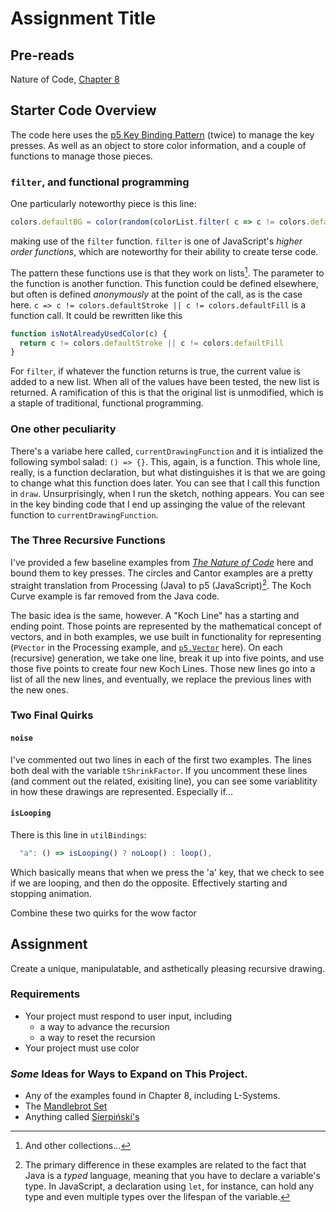 # Assignment Title

## Pre-reads

Nature of Code, [Chapter 8](https://natureofcode.com/book/chapter-8-fractals/)

## Starter Code Overview

The code here uses the [p5 Key Binding Pattern](https://gist.github.com/gajoswald/a7bd7558b7e2c9b860b78d2fedfebea1) (twice) to manage the key presses. As well as an object to store color information, and a couple of functions to manage those pieces.

### `filter`, and functional programming
  One particularly noteworthy piece is this line: 

```javascript
colors.defaultBG = color(random(colorList.filter( c => c != colors.defaultStroke || c != colors.defaultFill )))
```

making use of the `filter` function. `filter` is one of JavaScript's _higher order functions_, which are noteworthy for their ability to create terse code. 

The pattern these functions use is that they work on lists[^1]. The parameter to the function is another function. This function could be defined elsewhere, but often is defined _anonymously_ at the point of the call, as is the case here. `c => c != colors.defaultStroke || c != colors.defaultFill` is a function call. It could be rewritten like this

```javascript
function isNotAlreadyUsedColor(c) {
  return c != colors.defaultStroke || c != colors.defaultFill
}
```

For `filter`, if whatever the function returns is true, the current value is added to a new list. When all of the values have been tested, the new list is returned. A ramification of this is that the original list is unmodified, which is a staple of traditional, functional programming.

### One other peculiarity

There's a variabe here called, `currentDrawingFunction` and it is intialized the following symbol salad: `() => {}`. This, again, is a function. This whole line, really, is a function declaration, but what distinguishes it is that we are going to change what this function does later. You can see that I call this function in `draw`. Unsurprisingly, when I run the sketch, nothing appears. You can see in the key binding code that I end up assinging the value of the relevant function to `currentDrawingFunction`. 

### The Three Recursive Functions

I've provided a few baseline examples from [_The Nature of Code_](https://natureofcode.com/book) here and bound them to key presses. The circles and Cantor examples are a pretty straight translation from Processing (Java) to p5 (JavaScript)[^2]. The Koch Curve example is far removed from the Java code. 

The basic idea is the same, however. A "Koch Line" has a starting and ending point. Those points are represented by the mathematical concept of vectors, and in both examples, we use built in functionality for representing  (`PVector` in the Processing example, and [`p5.Vector`](https://p5js.org/reference/#/p5.Vector) here). On each (recursive) generation, we take one line, break it up into five points, and use those five points to create four new Koch Lines. Those new lines go into a list of all the new lines, and eventually, we replace the previous lines with the new ones. 

### Two Final Quirks

####  `noise`

I've commented out two lines in each of the first two examples. The lines both deal with the variable `tShrinkFactor`. If you uncomment these lines (and comment out the related, exisiting line), you can see some variablitity in how these drawings are represented. Especially if...

#### `isLooping`

There is this line in `utilBindings`:

```javascript
  "a": () => isLooping() ? noLoop() : loop(),
```
Which basically means that when we press the 'a' key, that we check to see if we are looping, and then do the opposite. Effectively starting and stopping animation.

Combine these two quirks for the wow factor

## Assignment 

Create a unique, manipulatable, and asthetically pleasing recursive drawing. 

### Requirements

* Your project must respond to user input, including
  * a way to advance the recursion
  * a way to reset the recursion
* Your project must use color

### _Some_ Ideas for Ways to Expand on This Project. 

* Any of the examples found in Chapter 8, including L-Systems.
* The [Mandlebrot Set](https://en.wikipedia.org/wiki/Mandelbrot_set)
* Anything called [Sierpiński's](https://en.wikipedia.org/wiki/Wac%C5%82aw_Sierpi%C5%84ski)

<!--- Footnotes Below --->
[^1]: And other collections... 
[^2]: The primary difference in these examples are related to the fact that Java is a _typed_ language, meaning that you have to declare a variable's type. In JavaScript, a declaration using `let`, for instance, can hold any type and even multiple types over the lifespan of the variable. 